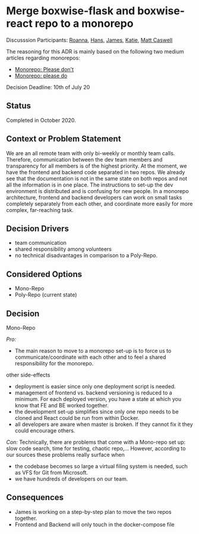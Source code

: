# Merge boxwise-flask and boxwise-react repo to a monorepo

Discusssion Participants: [Roanna](https://github.com/orgs/boxwise/people/aerinsol), [Hans](https://github.com/orgs/boxwise/people/HaGuesto), [James](https://github.com/orgs/boxwise/people/jamescrowley), [Katie](https://github.com/orgs/boxwise/people/mcgnly), [Matt Caswell](https://github.com/orgs/boxwise/people/mc18g13)

The reasoning for this ADR is mainly based on the following two medium articles regarding monorepos:
- [Monorepo: Please don't](https://medium.com/@mattklein123/monorepos-please-dont-e9a279be011b)
- [Monorepo: please do](https://medium.com/@adamhjk/monorepo-please-do-3657e08a4b70)

Decision Deadline: 10th of July 20

## Status

Completed in October 2020.

## Context or Problem Statement

We are an all remote team with only bi-weekly or monthly team calls. Therefore, communication between the dev team members and transparency for all members is of the highest priority. At the moment, we have the frontend and backend code separated in two repos. We already see that the documentation is not in the same state on both repos and not all the information is in one place. The instructions to set-up the dev environment is distributed and is confusing for new people.
In a monorepo architecture, frontend and backend developers can work on small tasks completely separately from each other, and coordinate more easily for more complex, far-reaching task.

## Decision Drivers

- team communication
- shared responsibility among volunteers
- no technical disadvantages in comparison to a Poly-Repo.

## Considered Options

- Mono-Repo
- Poly-Repo (current state)

## Decision

Mono-Repo

*Pro:*
- The main reason to move to a monorepo set-up is to force us to communicate/coordinate with each other and to feel a shared responsibility for the monorepo.

other side-effects
- deployment is easier since only one deployment script is needed.
- management of frontend vs. backend versioning is reduced to a minimum. For each deployed version, you have a state at which you know that FE and BE worked together.
- the development set-up simplifies since only one repo needs to be cloned and React could be run from within Docker.
- all developers are aware when master is broken. If they cannot fix it they could encourage others.

*Con:*
Technically, there are problems that come with a Mono-repo set up: slow code search, time for testing, chaotic repo,...
However, according to our sources these problems really surface when
- the codebase becomes so large a virtual filing system is needed, such as VFS for Git from Microsoft.
- we have hundreds of developers on our team.

## Consequences

- James is working on a step-by-step plan to move the two repos together.
- Frontend and Backend will only touch in the docker-compose file

